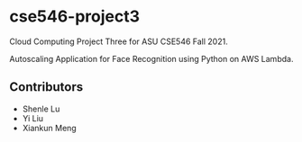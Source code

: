 # cse546-project3
Cloud Computing Project Three for ASU CSE546 Fall 2021.

Autoscaling Application for Face Recognition using Python on AWS Lambda.

## Contributors
- Shenle Lu
- Yi Liu
- Xiankun Meng
